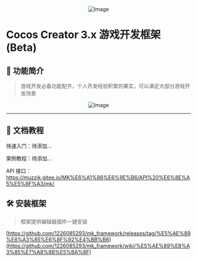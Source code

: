 <div style="text-align:center">
    <img src="https://gitee.com/muzzik/MKFramework/raw/main/home/logo.png" alt="Image" />
</div>

# Cocos Creator 3.x 游戏开发框架 (Beta)

## 📣 功能简介

> 游戏开发必备功能配齐，个人开发经验积累的果实，可以满足大部分游戏开发场景

<div style="text-align:center">
    <img src="https://gitee.com/muzzik/MKFramework/raw/main/home/功能简介.png" alt="Image" />
</div>

---

## 📗 文档教程

快速入门：待添加...

案例教程：待添加...

API 接口：https://muzzik.gitee.io/MK%E6%A1%86%E6%9E%B6/API%20%E6%8E%A5%E5%8F%A3/mk/

## 🛠️ 安装框架

> 框架提供编辑器插件一键安装

[https://github.com/1226085293/mk_framework/releases/tag/%E5%AE%89%E8%A3%85%E6%8F%92%E4%BB%B6](https://github.com/1226085293/mk_framework/wiki/%E5%AE%89%E8%A3%85%E7%A8%8B%E5%BA%8F)
